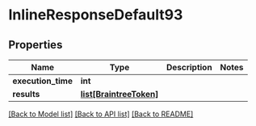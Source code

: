 # InlineResponseDefault93

## Properties
Name | Type | Description | Notes
------------ | ------------- | ------------- | -------------
**execution_time** | **int** |  | 
**results** | [**list[BraintreeToken]**](BraintreeToken.md) |  | 

[[Back to Model list]](../README.md#documentation-for-models) [[Back to API list]](../README.md#documentation-for-api-endpoints) [[Back to README]](../README.md)

